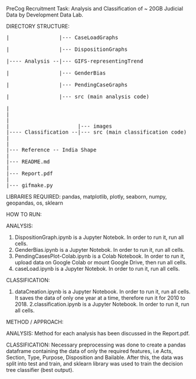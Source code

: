 PreCog Recruitment Task: Analysis and Classification of ~ 20GB Judicial Data by Development Data Lab.

DIRECTORY STRUCTURE:
<pre>
|                |--- CaseLoadGraphs<br>
|                |--- DispositionGraphs<br>
|---- Analysis --|--- GIFS-representingTrend<br>
|                |--- GenderBias<br>
|                |--- PendingCaseGraphs<br>
|                |--- src (main analysis code)<br>
|
|                     
|              
|                      |--- images
|---- Classification --|--- src (main classification code)
|                    
|                  
|--- Reference -- India Shape
|
|--- README.md
|
|--- Report.pdf
|
|--- gifmake.py
</pre>

LIBRARIES REQUIRED: pandas, matplotlib, plotly, seaborn, numpy, geopandas, os, sklearn


HOW TO RUN:

ANALYSIS:
1. DispositionGraph.ipynb is a Jupyter Notebok. In order to run it, run all cells.
2. GenderBias.ipynb is a Jupyter Notebok. In order to run it, run all cells.
3. PendingCasesPlot-Colab.ipynb is a Colab Notebook. In order to run it, upload data on Google Colab or mount Google Drive, then run all cells.
4. caseLoad.ipynb is a Jupyter Notebok. In order to run it, run all cells.

CLASSIFICATION:
1. dataCreation.ipynb is a Jupyter Notebook. In order to run it, run all cells. It saves the data of only one year at a time, therefore run it for 2010 to 2018.
2.classification.ipynb is a Jupyter Notebook. In order to run it, run all cells. 

METHOD / APPROACH:

ANALYSIS:
Method for each analysis has been discussed in the Report.pdf.

CLASSIFICATION:
Necessary preprocessing was done to create a pandas dataframe containing the data of only the required features, i.e Acts, Section, Type, Purpose, Disposition and Bailable. After this, the data was split into test and train, and sklearn library was used to train the decision tree classifier (best output).
